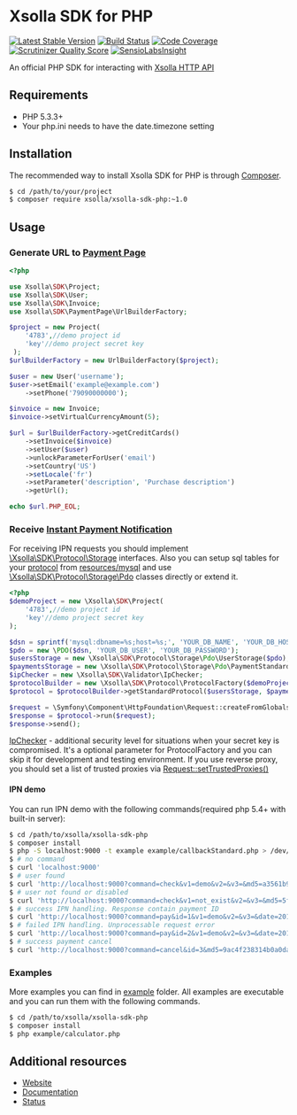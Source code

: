 # Xsolla SDK for PHP

[![Latest Stable Version](https://poser.pugx.org/xsolla/xsolla-sdk-php/v/stable.png)](https://packagist.org/packages/xsolla/xsolla-sdk-php)
[![Build Status](https://travis-ci.org/xsolla/xsolla-sdk-php.png?branch=master)](https://travis-ci.org/xsolla/xsolla-sdk-php)
[![Code Coverage](https://scrutinizer-ci.com/g/xsolla/xsolla-sdk-php/badges/coverage.png?s=6961fe8e4895fe6292b981f53c2ebc8f89fb1309)](https://scrutinizer-ci.com/g/xsolla/xsolla-sdk-php/)
[![Scrutinizer Quality Score](https://scrutinizer-ci.com/g/xsolla/xsolla-sdk-php/badges/quality-score.png?s=e04a6701a560d126eef80f33f8a1181372588472)](https://scrutinizer-ci.com/g/xsolla/xsolla-sdk-php/)
[![SensioLabsInsight](https://insight.sensiolabs.com/projects/44ae8284-c5c3-40f8-b1e3-de4093995db5/mini.png)](https://insight.sensiolabs.com/projects/44ae8284-c5c3-40f8-b1e3-de4093995db5)

An official PHP SDK for interacting with [Xsolla HTTP API](http://xsolla.github.io/)

## Requirements

* PHP 5.3.3+
* Your php.ini needs to have the date.timezone setting

## Installation

The recommended way to install Xsolla SDK for PHP is through [Composer](http://getcomposer.org).

``` bash
$ cd /path/to/your/project
$ composer require xsolla/xsolla-sdk-php:~1.0
```

## Usage

### Generate URL to [Payment Page](http://xsolla.github.io/en/plugindemonstration.html)

``` php
<?php

use Xsolla\SDK\Project;
use Xsolla\SDK\User;
use Xsolla\SDK\Invoice;
use Xsolla\SDK\PaymentPage\UrlBuilderFactory;

$project = new Project(
    '4783',//demo project id
    'key'//demo project secret key
 );
$urlBuilderFactory = new UrlBuilderFactory($project);

$user = new User('username');
$user->setEmail('example@example.com')
    ->setPhone('79090000000');

$invoice = new Invoice;
$invoice->setVirtualCurrencyAmount(5);

$url = $urlBuilderFactory->getCreditCards()
    ->setInvoice($invoice)
    ->setUser($user)
    ->unlockParameterForUser('email')
    ->setCountry('US')
    ->setLocale('fr')
    ->setParameter('description', 'Purchase description')
    ->getUrl();

echo $url.PHP_EOL;
```
### Receive [Instant Payment Notification](http://xsolla.github.io/en/currency.html)

For receiving IPN requests you should implement [\Xsolla\SDK\Protocol\Storage](https://github.com/xsolla/xsolla-sdk-php/tree/master/src/Protocol/Storage) interfaces.
Also you can setup sql tables for your [protocol](http://xsolla.github.io/en/currency.html) from [resources/mysql](https://github.com/xsolla/xsolla-sdk-php/tree/master/resources/mysql) and use [\Xsolla\SDK\Protocol\Storage\Pdo](https://github.com/xsolla/xsolla-sdk-php/tree/master/src/Protocol/Storage/Pdo) classes directly or extend it.

``` php
<?php
$demoProject = new \Xsolla\SDK\Project(
    '4783',//demo project id
    'key'//demo project secret key
);

$dsn = sprintf('mysql:dbname=%s;host=%s;', 'YOUR_DB_NAME', 'YOUR_DB_HOST');
$pdo = new \PDO($dsn, 'YOUR_DB_USER', 'YOUR_DB_PASSWORD');
$usersStorage = new \Xsolla\SDK\Protocol\Storage\Pdo\UserStorage($pdo);
$paymentsStorage = new \Xsolla\SDK\Protocol\Storage\Pdo\PaymentStandardStorage($pdo);
$ipChecker = new \Xsolla\SDK\Validator\IpChecker;
$protocolBuilder = new \Xsolla\SDK\Protocol\ProtocolFactory($demoProject, $ipChecker);
$protocol = $protocolBuilder->getStandardProtocol($usersStorage, $paymentsStorage);

$request = \Symfony\Component\HttpFoundation\Request::createFromGlobals();
$response = $protocol->run($request);
$response->send();
```
[IpChecker](https://github.com/xsolla/xsolla-sdk-php/blob/master/src/Validator/IpChecker.php) - additional security level for situations when your secret key is compromised.
It's a optional parameter for ProtocolFactory and you can skip it for development and testing environment.
If you use reverse proxy, you should set a list of trusted proxies via [Request::setTrustedProxies()](http://symfony.com/doc/current/components/http_foundation/trusting_proxies.html)

#### IPN demo
You can run IPN demo with the following commands(required php 5.4+ with built-in server):

``` bash
$ cd /path/to/xsolla/xsolla-sdk-php
$ composer install
$ php -S localhost:9000 -t example example/callbackStandard.php > /dev/null 2>&1 &
$ # no command
$ curl 'localhost:9000'
$ # user found
$ curl 'http://localhost:9000?command=check&v1=demo&v2=&v3=&md5=a3561b90df78828133eb285e36965419'
$ # user not found or disabled
$ curl 'http://localhost:9000?command=check&v1=not_exist&v2=&v3=&md5=5f67cabd3cf27cac2944e7f9f762a42a'
$ # success IPN handling. Response contain payment ID
$ curl 'http://localhost:9000?command=pay&id=1&v1=demo&v2=&v3=&date=2014-02-19+13%3A03%3A52&sum=1&md5=eae3e95e93ff64f72aeb9fadfd8f0d66'
$ # failed IPN handling. Unprocessable request error
$ curl 'http://localhost:9000?command=pay&id=2&v1=demo&v2=&v3=&date=2014-02-19+13%3A04%3A30&sum=5&md5=3067aeb81faa883f36d27acc9d808abb'
$ # success payment cancel
$ curl 'http://localhost:9000?command=cancel&id=3&md5=9ac4f238314b0a0dae5be98151d19f33'
```
### Examples
More examples you can find in [example](https://github.com/xsolla/xsolla-sdk-php/tree/master/example) folder.
All examples are executable and you can run them with the following commands.

``` bash
$ cd /path/to/xsolla/xsolla-sdk-php
$ composer install
$ php example/calculator.php
```
## Additional resources

* [Website](http://xsolla.com)
* [Documentation](http://xsolla.github.io)
* [Status](http://status.xsolla.com)